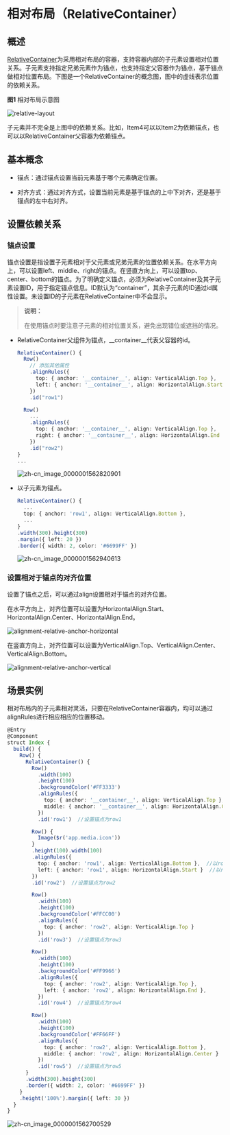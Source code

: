 # 相对布局（RelativeContainer）


## 概述

[RelativeContainer](../reference/arkui-ts/ts-container-relativecontainer.md)为采用相对布局的容器，支持容器内部的子元素设置相对位置关系。子元素支持指定兄弟元素作为锚点，也支持指定父容器作为锚点，基于锚点做相对位置布局。下图是一个RelativeContainer的概念图，图中的虚线表示位置的依赖关系。


  **图1** 相对布局示意图  

![relative-layout](figures/relative-layout.png)


子元素并不完全是上图中的依赖关系。比如，Item4可以以Item2为依赖锚点，也可以以RelativeContainer父容器为依赖锚点。


## 基本概念

- 锚点：通过锚点设置当前元素基于哪个元素确定位置。

- 对齐方式：通过对齐方式，设置当前元素是基于锚点的上中下对齐，还是基于锚点的左中右对齐。


## 设置依赖关系


### 锚点设置

锚点设置是指设置子元素相对于父元素或兄弟元素的位置依赖关系。在水平方向上，可以设置left、middle、right的锚点。在竖直方向上，可以设置top、center、bottom的锚点。为了明确定义锚点，必须为RelativeContainer及其子元素设置ID，用于指定锚点信息。ID默认为“container”，其余子元素的ID通过id属性设置。未设置ID的子元素在RelativeContainer中不会显示。

>**说明：**
>
>在使用锚点时要注意子元素的相对位置关系，避免出现错位或遮挡的情况。

- RelativeContainer父组件为锚点，__container__代表父容器的id。

  ```ts
  RelativeContainer() {
    Row()
      // 添加其他属性
      .alignRules({
        top: { anchor: '__container__', align: VerticalAlign.Top },
        left: { anchor: '__container__', align: HorizontalAlign.Start }
      })
      .id("row1")

    Row()
      ...
      .alignRules({
        top: { anchor: '__container__', align: VerticalAlign.Top },
        right: { anchor: '__container__', align: HorizontalAlign.End }
      })
      .id("row2")
  }
  ...
  ```

  ![zh-cn_image_0000001562820901](figures/zh-cn_image_0000001562820901.png)

- 以子元素为锚点。

  ```ts
  RelativeContainer() {
    ...
    top: { anchor: 'row1', align: VerticalAlign.Bottom },
    ...
  }
  .width(300).height(300)
  .margin({ left: 20 })
  .border({ width: 2, color: '#6699FF' })
  ```

  ![zh-cn_image_0000001562940613](figures/zh-cn_image_0000001562940613.png)


### 设置相对于锚点的对齐位置

设置了锚点之后，可以通过align设置相对于锚点的对齐位置。

在水平方向上，对齐位置可以设置为HorizontalAlign.Start、HorizontalAlign.Center、HorizontalAlign.End。

![alignment-relative-anchor-horizontal](figures/alignment-relative-anchor-horizontal.png)

在竖直方向上，对齐位置可以设置为VerticalAlign.Top、VerticalAlign.Center、VerticalAlign.Bottom。

![alignment-relative-anchor-vertical](figures/alignment-relative-anchor-vertical.png)


## 场景实例

相对布局内的子元素相对灵活，只要在RelativeContainer容器内，均可以通过alignRules进行相应相应的位置移动。


```ts
@Entry
@Component
struct Index {
  build() {
    Row() {
      RelativeContainer() {
        Row()
          .width(100)
          .height(100)
          .backgroundColor('#FF3333')
          .alignRules({
            top: { anchor: '__container__', align: VerticalAlign.Top },  //以父容器为锚点，竖直方向顶头对齐
            middle: { anchor: '__container__', align: HorizontalAlign.Center }  //以父容器为锚点，水平方向居中对齐
          })
          .id('row1')  //设置锚点为row1

        Row() {
          Image($r('app.media.icon'))
        }
        .height(100).width(100)
        .alignRules({
          top: { anchor: 'row1', align: VerticalAlign.Bottom },  //以row1组件为锚点，竖直方向低端对齐
          left: { anchor: 'row1', align: HorizontalAlign.Start }  //以row1组件为锚点，水平方向开头对齐
        })
        .id('row2')  //设置锚点为row2

        Row()
          .width(100)
          .height(100)
          .backgroundColor('#FFCC00')
          .alignRules({
            top: { anchor: 'row2', align: VerticalAlign.Top }
          })
          .id('row3')  //设置锚点为row3

        Row()
          .width(100)
          .height(100)
          .backgroundColor('#FF9966')
          .alignRules({
            top: { anchor: 'row2', align: VerticalAlign.Top },
            left: { anchor: 'row2', align: HorizontalAlign.End },
          })
          .id('row4')  //设置锚点为row4

        Row()
          .width(100)
          .height(100)
          .backgroundColor('#FF66FF')
          .alignRules({
            top: { anchor: 'row2', align: VerticalAlign.Bottom },
            middle: { anchor: 'row2', align: HorizontalAlign.Center }
          })
          .id('row5')  //设置锚点为row5
      }
      .width(300).height(300)
      .border({ width: 2, color: '#6699FF' })
    }
    .height('100%').margin({ left: 30 })
  }
}
```

![zh-cn_image_0000001562700529](figures/zh-cn_image_0000001562700529.png)

